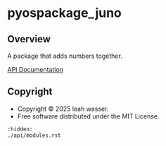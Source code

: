 # pyospackage_juno

## Overview

A package that adds numbers together.

[API Documentation](./api/modules.rst)

## Copyright

- Copyright © 2025 leah wasser.
- Free software distributed under the MIT License.

```{toctree}
:hidden:
./api/modules.rst
```
